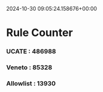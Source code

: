 2024-10-30 09:05:24.158676+00:00
# Rule Counter 
 ### UCATE : 486988

 ### Veneto : 85328

 ### Allowlist : 13930